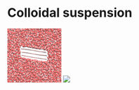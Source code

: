 # Colloidal suspension

<p float="left">
  <a href="liquid-exfoliation-graphene/"><img src="liquid-exfoliation-graphene/LPE_graphene.jpg" width="24.5%" /></a>
  <a href="nanographene-in-shear-flow/"><img src="nanographene-in-shear-flow/HBC_molecule.jpg" width="24.5%" /></a>
</p>
